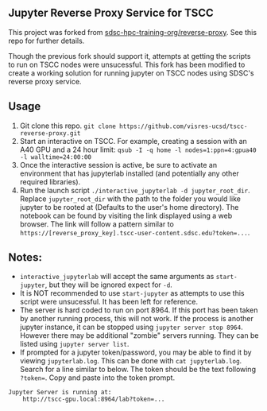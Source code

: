 ## Jupyter Reverse Proxy Service for TSCC

This project was forked from [sdsc-hpc-training-org/reverse-proxy](https://github.com/sdsc-hpc-training-org/reverse-proxy). See this repo for further details.

Though the previous fork should support it, attempts at getting the scripts to run on TSCC nodes were unsucessful. This fork has been modified to create a working solution for running jupyter on TSCC nodes using SDSC's reverse proxy service.

## Usage

1. Git clone this repo. `git clone https://github.com/visres-ucsd/tscc-reverse-proxy.git`
2. Start an interactive on TSCC. For example, creating a session with an A40 GPU and a 24 hour limit: `qsub -I -q home -l nodes=1:ppn=4:gpua40 -l walltime=24:00:00`
3. Once the interactive session is active, be sure to activate an environment that has jupyterlab installed (and potentially any other required libraries).
4. Run the launch script `./interactive_jupyterlab -d jupyter_root_dir`. Replace `jupyter_root_dir` with the path to the folder you would like jupyter to be rooted at (Defaults to the user's home directory). The notebook can be found by visiting the link displayed using a web browser. The link will follow a pattern similar to `https://[reverse_proxy_key].tscc-user-content.sdsc.edu?token=...`.

## Notes: 
- `interactive_jupyterlab` will accept the same arguments as `start-jupyter`, but they will be ignored expect for `-d`.
- It is NOT recommended to use `start-jupyter` as attempts to use this script were unsucessful. It has been left for reference.
- The server is hard coded to run on port 8964. If this port has been taken by another running process, this will not work. If the process is another jupyter instance, it can be stopped using `jupyter server stop 8964`. However there may be additional "zombie" servers running. They can be listed using `jupyter server list`.
- If prompted for a jupyter token/password, you may be able to find it by viewing `jupyterlab.log`. This can be done with `cat jupyterlab.log`. Search for a line similar to below. The token should be the text following `?token=`. Copy and paste into the token prompt.
```
Jupyter Server is running at:
    http://tscc-gpu.local:8964/lab?token=...
```